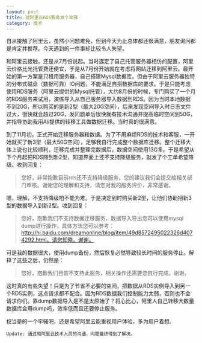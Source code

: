 ```yaml
---
layout: post
title: 对阿里云RDS服务发个牢骚
category: 技术
---
```


自从接触了阿里云，虽然小问题难免，但到今天为止总体都还很满意，朋友询问都是肯定并推荐。今天遇到的一件事却比较令人失望。

和阿里云接触，还是从7月份说起。当时选定了自己托管服务器相仿的配置，阿里云价格比光托管费还便宜，于是从7月份开始就在考虑将网站迁移到阿里云。最开始的第一方案是只租用服务器，自己搭建Mysql数据库。但由于阿里云服务器独特的分布式磁盘（数据可靠）IO问题，不能满足自搭数据库的要求。于是只能考虑使用RDS服务（阿里云提供的Mysql托管），大约8月份的时候，专门购买了一个月的RDS服务来试用，演练导入从自己服务器导入数据到RDS。因为当时本地数据不到20G，所以购买的是新2型（最大20G空间），后来发现空间导入时日志文件过大，很快就会超过20G，发问题单后很快就有技术沟通并提高临时空间到50G，并指导协助我用Ali提供的转移工具做数据迁移。当时真的很满意。

到了11月初，正式开始迁移服务器和数据。为了不用麻烦RDS的技术和客服，一开始就买了新3型（最大50G空间），足够我自行完成整个数据库迁移。整个迁移大体上说也比较顺利，迁移完成并整理完数据后，数据空间使用13G多。于是希望从下个月起把RDS降到新2型，知道界面上还不支持降级服务，就发了个工单希望降级。收到回复：

<!-- more -->

> 您好，非常抱歉目前rds还不支持降级服务，您的建议我们会提交给相关部门审核。谢谢您的理解和支持，请您对我的服务评价，非常感谢。

嗯，理解，不支持降级咱不能为难。于是决定到时购买新2型，让他们协助把新3型的数据导入到新2型。收到回复：

> 您好，抱歉我们不支持数据迁移服务，数据导入导出您可以使用mysql dump进行操作，具体方法您可以参考：http://hi.baidu.com/dreamonline/blog/item/49d8572495022326d4074292.html。请您知晓。谢谢。

可是我的数据很大，使用dump备份，然后恢复必然导致较长时间的服务停止。解释了这些之后，仍然是：

> 您好，抱歉我们目前不支持此服务，相关操作还需要您自行完成。谢谢。

这时真的有些失望！只是为了节省不必要的空间，把数据从RDS实例导入到另一个RDS实例，这点请求都不配合。因为RDS数据我们控制能力太弱，否则也不会请求你们。靠dump数据导入是不是太原始了？将心比心，阿里人自己转移大数量数据库会用dump吗，效率低而且还要停止服务。

权当是的一个牢骚吧，还是希望阿里云能重视用户体验，多为用户着想。

```
Update: 通过和阿里云技术人员的沟通，问题最终得到了解决。
```
